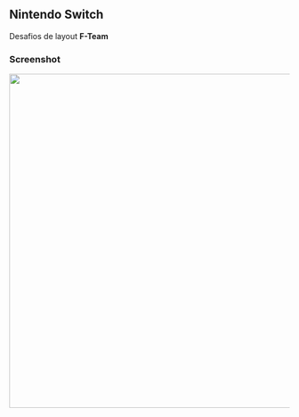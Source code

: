 ## Nintendo Switch
Desafios de layout **F-Team**

### Screenshot

<image src="screenshot.png" height="600"></image>